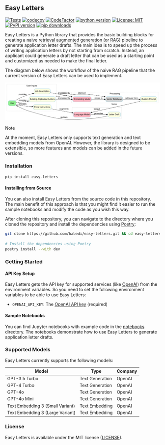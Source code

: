 ## Easy Letters

[![Tests](https://github.com/habedi/easy-letters/actions/workflows/tests.yml/badge.svg)](https://github.com/habedi/easy-letters/actions/workflows/tests.yml)
[![codecov](https://codecov.io/gh/habedi/easy-letters/graph/badge.svg?token=E47OPB2HVA)](https://codecov.io/gh/habedi/easy-letters)
[![CodeFactor](https://www.codefactor.io/repository/github/habedi/easy-letters/badge)](https://www.codefactor.io/repository/github/habedi/easy-letters)
[![python version](https://img.shields.io/badge/Python-%3E=3.10-blue)](https://github.com/habedi/easy-letters)
[![License: MIT](https://img.shields.io/badge/License-MIT-blue.svg)](https://github.com/habedi/easy-letters/blob/main/LICENSE)
[![PyPI version](https://badge.fury.io/py/easy-letters.svg)](https://badge.fury.io/py/easy-letters)
[![pip downloads](https://img.shields.io/pypi/dm/easy-letters.svg)](https://pypi.org/project/easy-letters/)

Easy Letters is a Python library that provides the basic building blocks for creating a naive [retrieval augmented
generation (or RAG)](https://arxiv.org/abs/2312.10997) pipeline to generate application letter drafts.
The main idea is to speed up the process of writing application letters by not starting from scratch.
Instead, an applicant could generate a draft letter that can be used as a starting point and customized as needed
to make the final letter.

The diagram below shows the workflow of the naive RAG pipeline that the current version of Easy Letters can be used
to implement.

![Easy Letters Workflow](assets/workflow.svg)

> [!NOTE]
> At the moment, Easy Letters only supports text generation and text embedding models from OpenAI.
> However, the library is designed to be extensible, so more features and models can be added in the future versions.

### Installation

```bash
pip install easy-letters
```

#### Installing from Source

You can also install Easy Letters from the source code in this repository.
The main benefit of this approach is that you might find it easier to run the sample notebooks and modify the code as
you wish this way.

After cloning this repository, you can navigate to the directory where you cloned the repository and install the
dependencies using [Poetry](https://python-poetry.org/):

```bash
git clone https://github.com/habedi/easy-letters.git && cd easy-letters

# Install the dependencies using Poetry
poetry install --with dev
```

### Getting Started

#### API Key Setup

Easy Letters gets the API key for supported services (like [OpenAI](https://platform.openai.com/)) from the environment
variables.
So you need to set the following environment variables to be able to use Easy Letters:

- `OPENAI_API_KEY`: The [OpenAI API key](https://platform.openai.com/docs/api-reference/authentication) (required)

#### Sample Notebooks

You can find Jupyter notebooks with example code in the [notebooks](notebooks/) directory.
The notebooks demonstrate how to use Easy Letters to generate application letter drafts.

### Supported Models

Easy Letters currently supports the following models:

| Model                            | Type            | Company |
|----------------------------------|-----------------|---------|
| GPT-3.5 Turbo                    | Text Generation | OpenAI  |
| GPT-4 Turbo                      | Text Generation | OpenAI  |
| GPT-4o                           | Text Generation | OpenAI  |
| GPT-4o Mini                      | Text Generation | OpenAI  |
| Text Embedding 3 (Small Variant) | Text Embedding  | OpenAI  |
| Text Embedding 3 (Large Variant) | Text Embedding  | OpenAI  |

### License

Easy Letters is available under the MIT license ([LICENSE](LICENSE)).
